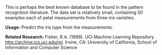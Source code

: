 This is perhaps the best known database to be found in the pattern recognition literature. The data set is relatively small, containing 50 examples each of petal measurements from three iris varieties.<p> </p><b>Usage:</b> Predict the iris type from the measurements.  <p> </p><b>Related Research:</b> Fisher, R.A. (1988). UCI Machine Learning Repository <a href="http://archive.ics.uci.edu/ml">http://archive.ics.uci.edu/ml</a>. Irvine, CA: University of California, School of Information and Computer Science